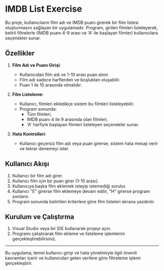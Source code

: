 # IMDB List Exercise

Bu proje, kullanıcıların film adı ve IMDB puanı girerek bir film listesi oluşturmasını sağlayan bir uygulamadır. Program, girilen filmleri listeleyerek, belirli filtrelerle (IMDB puanı 4-9 arası ve 'A' ile başlayan filmler) kullanıcılara seçenekler sunar.

## Özellikler

1. **Film Adı ve Puanı Girişi**: 
   - Kullanıcıdan film adı ve 1-10 arası puan alınır.
   - Film adı sadece harflerden ve boşluktan oluşabilir.
   - Puan 1 ile 10 arasında olmalıdır.

2. **Film Listeleme**:
   - Kullanıcı, filmleri ekledikçe sistem bu filmleri listeleyebilir.
   - Program sonunda:
     - Tüm filmleri,
     - IMDB puanı 4 ile 9 arasında olan filmleri,
     - 'A' harfiyle başlayan filmleri listeleyen seçenekler sunar.

3. **Hata Kontrolleri**:
   - Kullanıcı geçersiz film adı veya puan girerse, sistem hata mesajı verir ve tekrar denemeyi ister.

## Kullanıcı Akışı

1. Kullanıcı bir film adı girer.
2. Kullanıcı film için bir puan girer (1-10 arası).
3. Kullanıcıya başka film eklemek isteyip istemediği sorulur.
4. Kullanıcı "E" girerse film eklemeye devam edilir, "H" girerse program sonlanır.
5. Program sonunda belirtilen kriterlere göre film listeleri ekrana yazdırılır.

## Kurulum ve Çalıştırma

1. Visual Studio veya bir IDE kullanarak projeyi açın.
2. Programı çalıştırarak film ekleme ve listeleme işlemlerini gerçekleştirebilirsiniz.

---

Bu uygulama, temel kullanıcı girişi ve hata yönetimiyle ilgili önemli kavramları içerir ve kullanıcıdan gelen verilere göre filtreleme işlemi gerçekleştirir.
